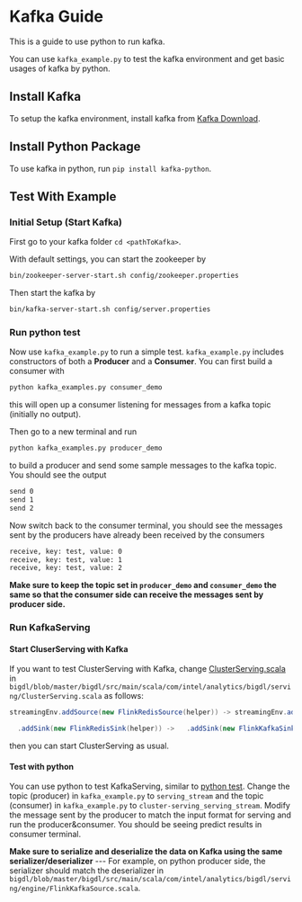 # Kafka Guide
This is a guide to use python to run kafka.

You can use `kafka_example.py` to test the kafka environment and get basic usages of kafka by python.

## Install Kafka
To setup the kafka environment, install kafka from [Kafka Download](https://kafka.apache.org/downloads).

## Install Python Package
To use kafka in python, run `pip install kafka-python`.
    
## Test With Example
### Initial Setup (Start Kafka)
First go to your kafka folder `cd <pathToKafka>`.

With default settings, you can start the zookeeper by
```bash
bin/zookeeper-server-start.sh config/zookeeper.properties
```

Then start the kafka by   
```bash
bin/kafka-server-start.sh config/server.properties
```

### Run python test
Now use `kafka_example.py` to run a simple test. `kafka_example.py` includes constructors of both a **Producer** and a **Consumer**. You can first build a consumer with
```python
python kafka_examples.py consumer_demo
```
this will open up a consumer listening for messages from a kafka topic (initially no output).

Then go to a new terminal and run
```python
python kafka_examples.py producer_demo
```
to build a producer and send some sample messages to the kafka topic. You should see the output
```bash
send 0
send 1
send 2
```
Now switch back to the consumer terminal, you should see the messages sent by the producers have already been received by the consumers
```bash
receive, key: test, value: 0
receive, key: test, value: 1
receive, key: test, value: 2
```
**Make sure to keep the topic set in `producer_demo` and `consumer_demo` the same so that the consumer side can receive the messages sent by producer side.**

### Run KafkaServing
#### Start CluserServing with Kafka
If you want to test ClusterServing with Kafka, change [ClusterServing.scala](https://github.com/intel-analytics/bigdl/blob/master/bigdl/src/main/scala/com/intel/analytics/bigdl/serving/ClusterServing.scala) in `bigdl/blob/master/bigdl/src/main/scala/com/intel/analytics/bigdl/serving/ClusterServing.scala` as follows:

```scala
streamingEnv.addSource(new FlinkRedisSource(helper)) -> streamingEnv.addSource(new FlinkKafkaSource(helper))
```
```scala
  .addSink(new FlinkRedisSink(helper)) ->   .addSink(new FlinkKafkaSink(helper))
```
then you can start ClusterServing as usual.
#### Test with python
You can use python to test KafkaServing, similar to [python test](#run-python-test). Change the topic (producer) in `kafka_example.py` to `serving_stream` and the topic (consumer) in `kafka_example.py` to `cluster-serving_serving_stream`. Modify the message sent by the producer to match the input format for serving and run the producer&consumer. You should be seeing predict results in consumer terminal.

**Make sure to serialize and deserialize the data on Kafka using the same serializer/deserializer** --- For example, on python producer side, the serializer should match the deserializer in `bigdl/blob/master/bigdl/src/main/scala/com/intel/analytics/bigdl/serving/engine/FlinkKafkaSource.scala`.
